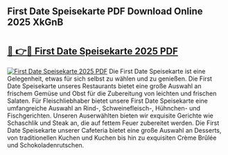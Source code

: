 ## First Date Speisekarte PDF Download Online 2025 XkGnB

# <h2><a href="http://gcb12n3.nevu.top/?p=First+Date+Speisekarte">🔗 👉🔴 First Date Speisekarte 2025 PDF</a></h2>

[![First Date Speisekarte 2025 PDF](https://i.imgur.com/dBaPXMq.png)](http://gcb12n3.nevu.top/?p=First+Date+Speisekarte)
Die First Date Speisekarte ist eine Gelegenheit, etwas für sich selbst zu wählen und zu genießen. Die First Date Speisekarte unseres Restaurants bietet eine große Auswahl an frischem Gemüse und Obst für die Zubereitung von leichten und frischen Salaten. Für Fleischliebhaber bietet unsere First Date Speisekarte eine umfangreiche Auswahl an Rind-, Schweinefleisch-, Hühnchen- und Fischgerichten. Unseren Auserwählten bieten wir exquisite Gerichte wie Schaschlik und Steak an, die auf fettem Feuer zubereitet werden. Die First Date Speisekarte unserer Cafeteria bietet eine große Auswahl an Desserts, von traditionellen Kuchen und Kuchen bis hin zu exquisiten Crème Brûlée und Schokoladenrutschen.
